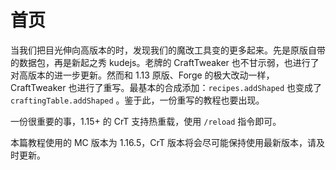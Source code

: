 # 首页

当我们把目光伸向高版本的时，发现我们的魔改工具变的更多起来。先是原版自带的数据包，再是新起之秀 kudejs。老牌的 CraftTweaker 也不甘示弱，也进行了对高版本的进一步更新。然而和 1.13 原版、Forge 的极大改动一样，CraftTweaker 也进行了重写。最基本的合成添加：`recipes.addShaped` 也变成了 `craftingTable.addShaped` 。鉴于此，一份重写的教程也要出现。

一份很重要的事，1.15+ 的 CrT 支持热重载，使用 `/reload` 指令即可。

本篇教程使用的 MC 版本为 1.16.5，CrT 版本将会尽可能保持使用最新版本，请及时更新。
